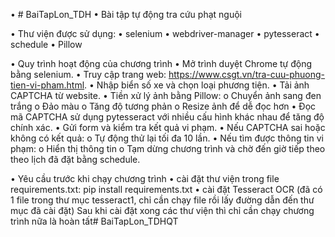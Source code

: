 •	# BaiTapLon_TDH
•	Bài tập tự động tra cứu phạt nguội

•	Thư viện được sử dụng:
•	selenium
•	webdriver-manager
•	pytesseract
•	schedule
•	Pillow

•	Quy trình hoạt động của chương trình
•	Mở trình duyệt Chrome tự động bằng selenium.
•	Truy cập trang web: https://www.csgt.vn/tra-cuu-phuong-tien-vi-pham.html.
•	Nhập biển số xe và chọn loại phương tiện.
•	Tải ảnh CAPTCHA từ website.
•	Tiền xử lý ảnh bằng Pillow:
  o	Chuyển ảnh sang đen trắng
  o	Đảo màu
  o	Tăng độ tương phản
  o	Resize ảnh để dễ đọc hơn
•	Đọc mã CAPTCHA sử dụng pytesseract với nhiều cấu hình khác nhau để tăng độ chính xác.
•	Gửi form và kiểm tra kết quả vi phạm.
•	Nếu CAPTCHA sai hoặc không có kết quả:
  o	Tự động thử lại tối đa 10 lần.
•	Nếu tìm được thông tin vi phạm:
  o	Hiển thị thông tin
  o	Tạm dừng chương trình và chờ đến giờ tiếp theo theo lịch đã đặt bằng schedule.

•	Yêu cầu trước khi chạy chương trình
•	cài đặt thư viện trong file requirements.txt: pip install requirements.txt
•	cài đặt Tesseract OCR (đã có 1 file trong thư mục tesseract1, chỉ cần chạy file rồi lấy đường dẫn đến thư mục đã cài đặt) Sau khi cài đặt xong các thư viện thì chỉ cần chạy chương trình nữa là hoàn tất# BaiTapLon_TDHQT
